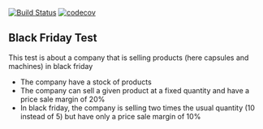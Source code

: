 [![Build Status](https://travis-ci.com/MalyanaSkyrim/blackfriday.svg?style=flat)](https://travis-ci.com/MalyanaSkyrim/blackfriday)
[![codecov](https://img.shields.io/codecov/c/github/MalyanaSkyrim/blackfriday.svg?style=flat)](https://codecov.io/gh/MalyanaSkyrim/blackfriday/branch/master)

Black Friday Test
-----

This test is about a company that is selling products (here capsules and machines) in black friday
- The company have a stock of products
- The company can sell a given product at a fixed quantity and have a price sale margin of 20%
- In black friday, the company is selling two times the usual quantity (10 instead of 5) but have only a price sale margin of 10%
